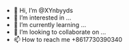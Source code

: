 - 👋 Hi, I’m @XYnbyyds
- 👀 I’m interested in ...
- 🌱 I’m currently learning ...
- 💞️ I’m looking to collaborate on ...
- 📫 How to reach me +8617730390340

<!---
XYnbyyds/XYnbyyds is a ✨ special ✨ repository because its `README.md` (this file) appears on your GitHub profile.
You can click the Preview link to take a look at your changes.
--->
